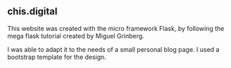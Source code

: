 ## chis.digital

This website was created with the micro framework Flask, by following the mega flask tutorial created by Miguel Grinberg.

I was able to adapt it to the needs of a small personal blog page. I used a bootstrap template for the design.

